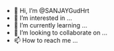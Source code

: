 - 👋 Hi, I’m @SANJAYGudHrt
- 👀 I’m interested in ...
- 🌱 I’m currently learning ...
- 💞️ I’m looking to collaborate on ...
- 📫 How to reach me ...

<!---
SANJAYGudHrt/SANJAYGudHrt is a ✨ special ✨ repository because its `README.md` (this file) appears on your GitHub profile.
You can click the Preview link to take a look at your changes.
--->
